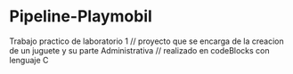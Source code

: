 # Pipeline-Playmobil
Trabajo practico de laboratorio 1
// proyecto que se encarga de la creacion de un juguete y su parte Administrativa
// realizado en codeBlocks con lenguaje C
